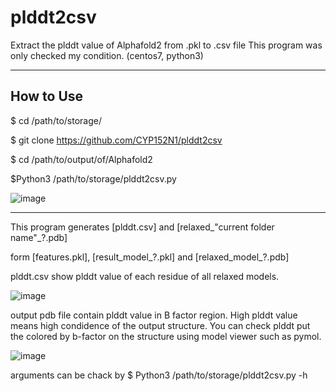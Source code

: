 # plddt2csv
Extract the plddt value of Alphafold2 from .pkl to .csv file
This program was only checked my condition. (centos7, python3)

--------------
How to Use
--------------
$ cd /path/to/storage/

$ git clone https://github.com/CYP152N1/plddt2csv

$ cd /path/to/output/of/Alphafold2

$Python3 /path/to/storage/plddt2csv.py


![image](https://user-images.githubusercontent.com/87903303/126872882-a89776f9-50aa-434d-b773-f96bf775f2fb.png)

--------------
This program generates [plddt.csv] and [relaxed_"current folder name"_?.pdb] 

form [features.pkl], [result_model_?.pkl] and [relaxed_model_?.pdb]

plddt.csv show plddt value of each residue of all relaxed models.

![image](https://user-images.githubusercontent.com/87903303/126872927-1b69da3d-35a6-4978-ac5b-22ddf87b9f69.png)

output pdb file contain plddt value in B factor region.
High plddt value means high condidence of the output structure.
You can check plddt put the colored by b-factor on the structure using model viewer such as pymol.  

![image](https://user-images.githubusercontent.com/87903303/126872957-daa9e8cd-594f-4fbe-8703-cfbbe0cf10c7.png)

arguments can be chack by $ Python3 /path/to/storage/plddt2csv.py -h
